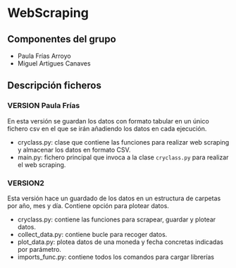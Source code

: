 # WebScraping

## Componentes del grupo
- Paula Frías Arroyo
- Miguel Artigues Canaves

## Descripción ficheros
### VERSION Paula Frías
En esta versión se guardan los datos con formato tabular en un único fichero csv en el que se irán añadiendo los datos en cada ejecución.
- cryclass.py: clase que contiene las funciones para realizar web scraping y almacenar los datos en formato CSV.
- main.py: fichero principal que invoca a la clase `cryclass.py` para realizar el web scraping.

### VERSION2
Esta versión hace un guardado de los datos en un estructura de carpetas por año, mes y día. Contiene opción para plotear datos.
  - cryclass.py: contiene las funciones para scrapear, guardar y plotear datos.
  - collect_data.py: contiene bucle para recoger datos.
  - plot_data.py: plotea datos de una moneda y fecha concretas indicadas por parámetro.
  - imports_func.py: contiene todos los comandos para cargar librerías
